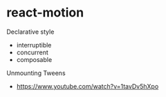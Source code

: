 # react-motion

Declarative style
- interruptible
- concurrent
- composable

Unmounting Tweens

- https://www.youtube.com/watch?v=1tavDv5hXpo
